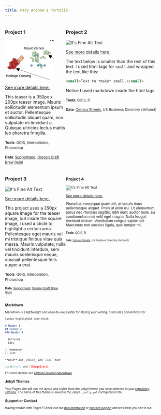 ```yaml
---
title: Mary Aronne's Portolio
---
```

<!--This is the first row of projects -->
<div style="display:table-row; width:100%; table-layout: fixed">
<div style="display: table-cell; width:370px; margin-right:3px" markdown="1">

### Project 1 

![It's Fine Alt Text](project_1/teaser.JPG)

[See more details here.](https://maryaro.github.io/project_1/project1.html)

This teaser is a 350px x 200px teaser image. Mauris sollicitudin elementum ipsum et auctor. Pellentesque sollicitudin aliquet quam, non vulputate mi tincidunt a. Quisque ultricies lectus mattis leo pharetra fringilla. 

<small>__Tools__: QGIS, Interpolation, Photoshop</small>

<small>__Data__: 
[Supportland](https://supportland.com/), [Oregon Craft Brew Guild](https://oregoncraftbeer.org/guild/)</small>

</div>

<div style="display: table-cell; width:370px" markdown="1">

### Project 2

![It's Fine Alt Text](https://maryaro.github.io/project_2/teaser_2.JPG)

[See more details here.](https://maryaro.github.io/project_2/project2.html)

The text below is smaller than the rest of this text. I used html tags for `small` and wrapped the text like this:

```html
<small>Text to *make* small.</small>
```

Notice I used markdown inside the html tags. 

<small>__Tools__: QGIS, R</small>

<small>__Data__:
[Census Streets](https://www.census.gov/cgi-bin/geo/shapefiles/index.php), US Business Directory (defunct)</small>

</div>
</div>
<!--This is the second row of projects -->
<div style="display:table-row; width:100%; table-layout: fixed">
<div style="display: table-cell; width:370px; margin-right:3px" markdown="1">

### Project 3 

![It's Fine Alt Text](project3_demo/p3_teaser.png)

[See more details here.](https://dillonma.github.io/project1_bamap/project1.html)

This project uses a 350px square image for the teaser image, but inside the square image, I used a circle to highlight a certain area. Pellentesque eget mauris vel mi tristique finibus vitae quis massa. Mauris vulputate, nulla vel tincidunt interdum, sem mauris scelerisque neque, suscipit pellentesque felis augue a erat. 

<small>__Tools__: QGIS, Interpolation, Photoshop

<small>__Data__: 
[Supportland](https://supportland.com/), [Oregon Craft Brew Guild](https://oregoncraftbeer.org/guild/)</small>

</div>

<div style="display: table-cell; width:370px" markdown="1">

### Project 4

![It's Fine Alt Text](project4_demo/p4_teaser.png)

[See more details here.](https://dillonma.github.io/project2_sfi/project2.html)

Phasellus consequat quam elit, et iaculis risus pellentesque aliquet. Proin ut enim dui. Ut elementum, purus nec rhoncus sagittis, nibh nunc auctor nulla, eu condimentum nisi velit eget magna. Nulla feugiat tincidunt dictum. Vestibulum congue sapien elit. Maecenas non sodales ligula, quis tempor mi. 

<small>__Tools__: QGIS, R

<small>__Data__:
[Census Streets](https://www.census.gov/cgi-bin/geo/shapefiles/index.php), US Business Directory (defunct)</small>

</div>
</div>

<!--This is just other markdown -->

### Markdown

Markdown is a lightweight and easy-to-use syntax for styling your writing. It includes conventions for

```markdown
Syntax highlighted code block

# Header 1
## Header 2
### Header 3

- Bulleted
- List

1. Numbered
2. List

**Bold** and _Italic_ and `Code` text

[Link](url) and ![Image](src)
```

For more details see [GitHub Flavored Markdown](https://guides.github.com/features/mastering-markdown/).

### Jekyll Themes

Your Pages site will use the layout and styles from the Jekyll theme you have selected in your [repository settings](https://github.com/dillonma/dillonma.github.io/settings). The name of this theme is saved in the Jekyll `_config.yml` configuration file.

### Support or Contact

Having trouble with Pages? Check out our [documentation](https://help.github.com/categories/github-pages-basics/) or [contact support](https://github.com/contact) and we’ll help you sort it out.
